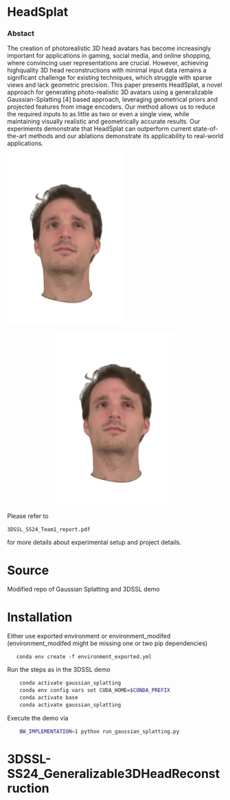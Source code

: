 # HeadSplat

### Abstact
The creation of photorealistic 3D head avatars has become
increasingly important for applications in gaming, social
media, and online shopping, where convincing user
representations are crucial. However, achieving highquality
3D head reconstructions with minimal input data remains
a significant challenge for existing techniques, which
struggle with sparse views and lack geometric precision.
This paper presents HeadSplat, a novel approach for generating
photo-realistic 3D avatars using a generalizable
Gaussian-Splatting [4] based approach, leveraging geometrical
priors and projected features from image encoders.
Our method allows us to reduce the required inputs to as little
as two or even a single view, while maintaining visually
realistic and geometrically accurate results. Our experiments
demonstrate that HeadSplat can outperform current
state-of-the-art methods and our ablations demonstrate its
applicability to real-world applications. 

![Demo GIF](val_person.gif)
<p align="center">
  <img src="val_person.gif" alt="resulting avatar" />
</p>

Please refer to 
```shell
3DSSL_SS24_Team1_report.pdf
```
for more details about experimental setup and project details. 

# Source
Modified repo of Gaussian Splatting and 3DSSL demo

# Installation
Either use exported environment or environment_modifed (environment_modifed might be missing one or two pip dependencies)
```shell
   conda env create -f environment_exported.yml
```

Run the steps as in the 3DSSL demo
```bash
    conda activate gaussian_splatting
    conda env config vars set CUDA_HOME=$CONDA_PREFIX
    conda activate base
    conda activate gaussian_splatting
```

Execute the demo via
```bash
    BW_IMPLEMENTATION=1 python run_gaussian_splatting.py
```
# 3DSSL-SS24_Generalizable3DHeadReconstruction
